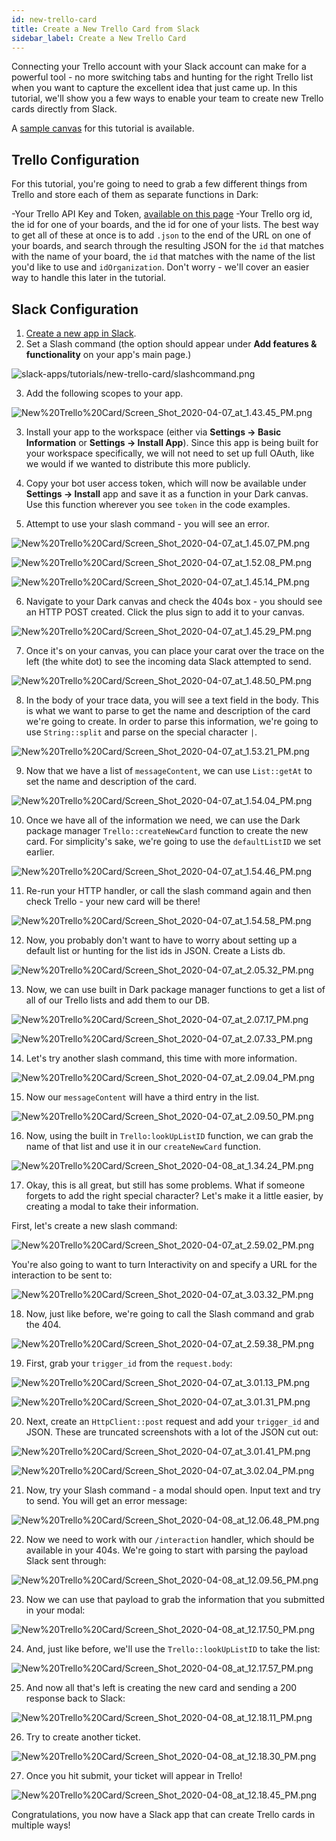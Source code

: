 ```yaml
---
id: new-trello-card
title: Create a New Trello Card from Slack
sidebar_label: Create a New Trello Card
---
```


Connecting your Trello account with your Slack account can make for a powerful
tool - no more switching tabs and hunting for the right Trello list when you
want to capture the excellent idea that just came up. In this tutorial, we'll
show you a few ways to enable your team to create new Trello cards directly from
Slack.

A [sample canvas](https://darklang.com/a/sample-createnewtrellocard) for this
tutorial is available.

## Trello Configuration

For this tutorial, you're going to need to grab a few different things from
Trello and store each of them as separate functions in Dark:

-Your Trello API Key and Token,
[available on this page](https://trello.com/app-key/) -Your Trello org id, the
id for one of your boards, and the id for one of your lists. The best way to get
all of these at once is to add `.json` to the end of the URL on one of your
boards, and search through the resulting JSON for the `id` that matches with the
name of your board, the `id` that matches with the name of the list you'd like
to use and `idOrganization`. Don't worry - we'll cover an easier way to handle
this later in the tutorial.

## Slack Configuration

1. [Create a new app in Slack](https://api.slack.com/apps).
2. Set a Slash command (the option should appear under **Add features &
   functionality** on your app's main page.)

![slack-apps/tutorials/new-trello-card/slashcommand.png](/img/slack-apps/tutorials/new-trello-card/slashcommand.png)

3. Add the following scopes to your app.

![New%20Trello%20Card/Screen_Shot_2020-04-07_at_1.43.45_PM.png](New%20Trello%20Card/Screen_Shot_2020-04-07_at_1.43.45_PM.png)

3. Install your app to the workspace (either via **Settings -> Basic
   Information** or **Settings -> Install App**). Since this app is being built
   for your workspace specifically, we will not need to set up full OAuth, like
   we would if we wanted to distribute this more publicly.

4. Copy your bot user access token, which will now be available under **Settings
   -> Install** app and save it as a function in your Dark canvas. Use this
   function wherever you see `token` in the code examples.

5. Attempt to use your slash command - you will see an error.

![New%20Trello%20Card/Screen_Shot_2020-04-07_at_1.45.07_PM.png](New%20Trello%20Card/Screen_Shot_2020-04-07_at_1.45.07_PM.png)

![New%20Trello%20Card/Screen_Shot_2020-04-07_at_1.52.08_PM.png](New%20Trello%20Card/Screen_Shot_2020-04-07_at_1.52.08_PM.png)

![New%20Trello%20Card/Screen_Shot_2020-04-07_at_1.45.14_PM.png](New%20Trello%20Card/Screen_Shot_2020-04-07_at_1.45.14_PM.png)

6. Navigate to your Dark canvas and check the 404s box - you should see an HTTP
   POST created. Click the plus sign to add it to your canvas.

![New%20Trello%20Card/Screen_Shot_2020-04-07_at_1.45.29_PM.png](New%20Trello%20Card/Screen_Shot_2020-04-07_at_1.45.29_PM.png)

7. Once it's on your canvas, you can place your carat over the trace on the left
   (the white dot) to see the incoming data Slack attempted to send.

![New%20Trello%20Card/Screen_Shot_2020-04-07_at_1.48.50_PM.png](New%20Trello%20Card/Screen_Shot_2020-04-07_at_1.48.50_PM.png)

8. In the body of your trace data, you will see a text field in the body. This
   is what we want to parse to get the name and description of the card we're
   going to create. In order to parse this information, we're going to use
   `String::split` and parse on the special character `|`.

![New%20Trello%20Card/Screen_Shot_2020-04-07_at_1.53.21_PM.png](New%20Trello%20Card/Screen_Shot_2020-04-07_at_1.53.21_PM.png)

9. Now that we have a list of `messageContent`, we can use `List::getAt` to set
   the name and description of the card.

![New%20Trello%20Card/Screen_Shot_2020-04-07_at_1.54.04_PM.png](New%20Trello%20Card/Screen_Shot_2020-04-07_at_1.54.04_PM.png)

10. Once we have all of the information we need, we can use the Dark package
    manager `Trello::createNewCard` function to create the new card. For
    simplicity's sake, we're going to use the `defaultListID` we set earlier.

![New%20Trello%20Card/Screen_Shot_2020-04-07_at_1.54.46_PM.png](New%20Trello%20Card/Screen_Shot_2020-04-07_at_1.54.46_PM.png)

11. Re-run your HTTP handler, or call the slash command again and then check
    Trello - your new card will be there!

![New%20Trello%20Card/Screen_Shot_2020-04-07_at_1.54.58_PM.png](New%20Trello%20Card/Screen_Shot_2020-04-07_at_1.54.58_PM.png)

12. Now, you probably don't want to have to worry about setting up a default
    list or hunting for the list ids in JSON. Create a Lists db.

![New%20Trello%20Card/Screen_Shot_2020-04-07_at_2.05.32_PM.png](New%20Trello%20Card/Screen_Shot_2020-04-07_at_2.05.32_PM.png)

13. Now, we can use built in Dark package manager functions to get a list of all
    of our Trello lists and add them to our DB.

![New%20Trello%20Card/Screen_Shot_2020-04-07_at_2.07.17_PM.png](New%20Trello%20Card/Screen_Shot_2020-04-07_at_2.07.17_PM.png)

![New%20Trello%20Card/Screen_Shot_2020-04-07_at_2.07.33_PM.png](New%20Trello%20Card/Screen_Shot_2020-04-07_at_2.07.33_PM.png)

14. Let's try another slash command, this time with more information.

![New%20Trello%20Card/Screen_Shot_2020-04-07_at_2.09.04_PM.png](New%20Trello%20Card/Screen_Shot_2020-04-07_at_2.09.04_PM.png)

15. Now our `messageContent` will have a third entry in the list.

![New%20Trello%20Card/Screen_Shot_2020-04-07_at_2.09.50_PM.png](New%20Trello%20Card/Screen_Shot_2020-04-07_at_2.09.50_PM.png)

16. Now, using the built in `Trello:lookUpListID` function, we can grab the name
    of that list and use it in our `createNewCard` function.

![New%20Trello%20Card/Screen_Shot_2020-04-08_at_1.34.24_PM.png](New%20Trello%20Card/Screen_Shot_2020-04-08_at_1.34.24_PM.png)

17. Okay, this is all great, but still has some problems. What if someone
    forgets to add the right special character? Let's make it a little easier,
    by creating a modal to take their information.

First, let's create a new slash command:

![New%20Trello%20Card/Screen_Shot_2020-04-07_at_2.59.02_PM.png](New%20Trello%20Card/Screen_Shot_2020-04-07_at_2.59.02_PM.png)

You're also going to want to turn Interactivity on and specify a URL for the
interaction to be sent to:

![New%20Trello%20Card/Screen_Shot_2020-04-07_at_3.03.32_PM.png](New%20Trello%20Card/Screen_Shot_2020-04-07_at_3.03.32_PM.png)

18. Now, just like before, we're going to call the Slash command and grab
    the 404.

![New%20Trello%20Card/Screen_Shot_2020-04-07_at_2.59.38_PM.png](New%20Trello%20Card/Screen_Shot_2020-04-07_at_2.59.38_PM.png)

19. First, grab your `trigger_id` from the `request.body`:

![New%20Trello%20Card/Screen_Shot_2020-04-07_at_3.01.13_PM.png](New%20Trello%20Card/Screen_Shot_2020-04-07_at_3.01.13_PM.png)

![New%20Trello%20Card/Screen_Shot_2020-04-07_at_3.01.31_PM.png](New%20Trello%20Card/Screen_Shot_2020-04-07_at_3.01.31_PM.png)

20. Next, create an `HttpClient::post` request and add your `trigger_id` and
    JSON. These are truncated screenshots with a lot of the JSON cut out:

![New%20Trello%20Card/Screen_Shot_2020-04-07_at_3.01.41_PM.png](New%20Trello%20Card/Screen_Shot_2020-04-07_at_3.01.41_PM.png)

![New%20Trello%20Card/Screen_Shot_2020-04-07_at_3.02.04_PM.png](New%20Trello%20Card/Screen_Shot_2020-04-07_at_3.02.04_PM.png)

21. Now, try your Slash command - a modal should open. Input text and try to
    send. You will get an error message:

![New%20Trello%20Card/Screen_Shot_2020-04-08_at_12.06.48_PM.png](New%20Trello%20Card/Screen_Shot_2020-04-08_at_12.06.48_PM.png)

22. Now we need to work with our `/interaction` handler, which should be
    available in your 404s. We're going to start with parsing the payload Slack
    sent through:

![New%20Trello%20Card/Screen_Shot_2020-04-08_at_12.09.56_PM.png](New%20Trello%20Card/Screen_Shot_2020-04-08_at_12.09.56_PM.png)

23. Now we can use that payload to grab the information that you submitted in
    your modal:

![New%20Trello%20Card/Screen_Shot_2020-04-08_at_12.17.50_PM.png](New%20Trello%20Card/Screen_Shot_2020-04-08_at_12.17.50_PM.png)

24. And, just like before, we'll use the `Trello::lookUpListID` to take the
    list:

![New%20Trello%20Card/Screen_Shot_2020-04-08_at_12.17.57_PM.png](New%20Trello%20Card/Screen_Shot_2020-04-08_at_12.17.57_PM.png)

25. And now all that's left is creating the new card and sending a 200 response
    back to Slack:

![New%20Trello%20Card/Screen_Shot_2020-04-08_at_12.18.11_PM.png](New%20Trello%20Card/Screen_Shot_2020-04-08_at_12.18.11_PM.png)

26. Try to create another ticket.

![New%20Trello%20Card/Screen_Shot_2020-04-08_at_12.18.30_PM.png](New%20Trello%20Card/Screen_Shot_2020-04-08_at_12.18.30_PM.png)

27. Once you hit submit, your ticket will appear in Trello!

![New%20Trello%20Card/Screen_Shot_2020-04-08_at_12.18.45_PM.png](New%20Trello%20Card/Screen_Shot_2020-04-08_at_12.18.45_PM.png)

Congratulations, you now have a Slack app that can create Trello cards in
multiple ways!
